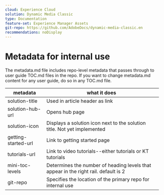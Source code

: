 ```yaml
---
cloud: Experience Cloud
solution: Dynamic Media Classic
type: Documentation
feature-set: Experience Manager Assets
git-repo: https://github.com/AdobeDocs/dynamic-media-classic.en
recommendations: noDisplay
---
```


# Metadata for internal use

The metadata.md file includes repo-level metadata that passes through to user guide TOC.md files in the repo. If you want to change metadata.md content for any user guide, do so in any TOC.md file.

| metadata | what it does |
|--- |--- |
| solution-title | Used in article header as link |
| solution-hub-url | Opens hub page |
| solution-icon | Displays a solution icon next to the solution title. Not yet implemented |
| getting-started-url | Link to getting started page |
| tutorials-url | Link to video tutorials--either tutorials or KT tutorials |
| mini-toc-levels | Determines the number of heading levels that appear in the right rail. default is 2 |
| git-repo | Specifies the location of the primary repo for internal use |
